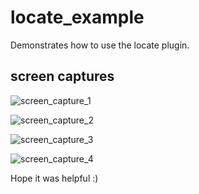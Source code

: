 # locate_example

Demonstrates how to use the locate plugin.

## screen captures

![screen_capture_1](https://github.com/itzmeanjan/locate/blob/master/example/Screenshot_20190508-215842.png)

![screen_capture_2](https://github.com/itzmeanjan/locate/blob/master/example/Screenshot_20190508-215851.png)

![screen_capture_3](https://github.com/itzmeanjan/locate/blob/master/example/Screenshot_20190508-215859.png)

![screen_capture_4](https://github.com/itzmeanjan/locate/blob/master/example/Screenshot_20190508-215926.png)


Hope it was helpful :)
